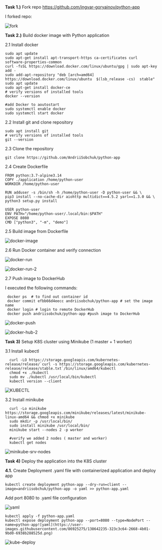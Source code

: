 **Task 1.)** Fork repo https://github.com/ingvar-goryainov/python-app

I forked repo:

![fork](https://user-images.githubusercontent.com/86925275/138555475-6ce90d61-2c89-4725-81a0-bb962b808ccb.png)

**Task 2.)** Build docker image with Python application

2.1 Install docker 
       
    sudo apt update
    sudo apt-get install apt-transport-https ca-certificates curl software-properties-common
    curl -fsSL https://download.docker.com/linux/ubuntu/gpg | sudo apt-key add -
    sudo add-apt-repository "deb [arch=amd64] https://download.docker.com/linux/ubuntu  $(lsb_release -cs)  stable"
    sudo apt update
    sudo apt-get install docker-ce 
    # verify versions of installed tools
    docker --version
    
    #add Docker to aoutostart
    sudo systemctl enable docker
    sudo systemctl start docker
   
2.2 Install git and clone repository
   
   
   
    sudo apt install git
    # verify versions of installed tools
    git --version
    
 2.3 Clone the repository 
 
    git clone https://github.com/AndriiSobchuk/python-app

2.4 Create Dockerfile

    FROM python:3.7-alpine3.14
    COPY ./application /home/python-user
    WORKDIR /home/python-user

    RUN adduser -s /bin/sh -h /home/python-user -D python-user && \
    pip3 install --no-cache-dir aiohttp multidict==4.5.2 yarl==1.3.0 && \
    python3 setup.py install

    USER python-user
    ENV PATH="/home/python-user/.local/bin:$PATH"
    EXPOSE 8080
    CMD ["python3", "-m", "demo"]
    
 2.5 Build image from Dockerfile
 
 ![docker-image](https://user-images.githubusercontent.com/86925275/138612770-9300121b-f265-4440-8bda-57722111d830.png)

 2.6 Run Docker container and verify connection
 
 ![docker-run](https://user-images.githubusercontent.com/86925275/138613356-5767bdf3-b5a6-4e44-ba46-ee344930c16a.png)
 
 ![docker-run-2](https://user-images.githubusercontent.com/86925275/138613419-e5ef3ec1-8e3d-4211-be39-7894070e2539.png)

 
  2.7 Push image to DockerHub
  
  I executed the following commands:
  
     docker ps  # to find out container id 
     docker commit efbb66d4eecc andriisobchuk/python-app # set the image name
     docker login # login to remote DockerHub
     docker push andriisobchuk/python-app #push image to DockerHub
  
  
 ![docker-push](https://user-images.githubusercontent.com/86925275/138614517-0c761c5d-187f-47d3-8ec8-dbdc45ed7b5b.png)

 ![docker-hub-2](https://user-images.githubusercontent.com/86925275/138614775-e78ff032-65f3-449a-84e7-b371600e7891.png)

 
   
   


**Task 3)** Setup K8S cluster using Minikube (1 master + 1 worker) 

3.1 Install kubectl 

      curl -LO https://storage.googleapis.com/kubernetes-release/release/`curl -s https://storage.googleapis.com/kubernetes-release/release/stable.txt`/bin/linux/amd64/kubectl
      chmod +x ./kubectl
      sudo mv ./kubectl /usr/local/bin/kubectl
      kubectl version --client
![KUBECTL](https://user-images.githubusercontent.com/86925275/138558047-50f9a2ad-e06e-4098-a2ab-4558c4196cae.png)

3.2  Install minikube

      curl -Lo minikube https://storage.googleapis.com/minikube/releases/latest/minikube-linux-amd64 && chmod +x minikube
      sudo mkdir -p /usr/local/bin/
      sudo install minikube /usr/local/bin/ 
      minikube start --nodes 2 -p worker
      
      #verify we added 2 nodes ( master and worker) 
      kubectl get nodes
      
![minikube-srv-nodes](https://user-images.githubusercontent.com/86925275/138562873-faef27fc-2ec4-4d79-b644-ee1c881bc1a2.png)




**Task 4)** Deploy the application into the K8S cluster

**4.1.** Create Deployment .yaml file with containerized application and deploy app

    kubectl create deployment python-app --dry-run=client --image=andriisobchuk/python-app -o yaml >> python-app.yaml 
 
 Add port 8080 to .yaml file configuration 
 
 ![yaml](https://user-images.githubusercontent.com/86925275/138642320-a4688518-5d5c-43c1-a3c6-22c4e93c89eb.png)


    kubectl apply -f python-app.yaml 
    kubectl expose deployment python-app --port=8080 --type=NodePort --name=python-app![yaml](https://user-images.githubusercontent.com/86925275/138642235-323c3c64-2668-4b01-9bd0-6938b288525d.png)

    
   ![kube-deploy](https://user-images.githubusercontent.com/86925275/138639831-978af131-a038-431e-a91b-a92aa662d42b.png)

    
  
